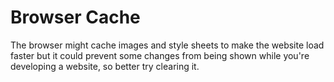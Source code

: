 # Browser Cache

The browser might cache images and style sheets to make the website load faster but it could prevent some changes from being shown while you're developing a website, so better try clearing it.